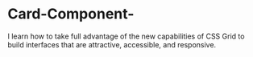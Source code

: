# Card-Component-
I learn how to take full advantage of the new capabilities of CSS Grid to build interfaces that are attractive, accessible, and responsive. 
